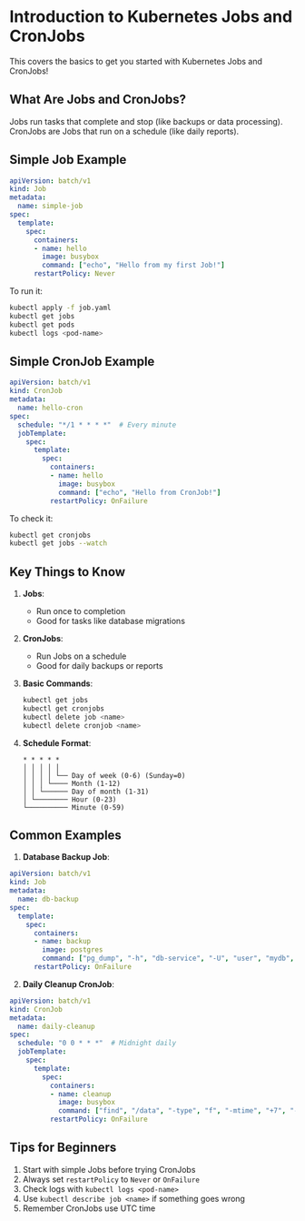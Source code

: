 # Introduction to Kubernetes Jobs and CronJobs

This covers the basics to get you started with Kubernetes Jobs and CronJobs!

## What Are Jobs and CronJobs?

Jobs run tasks that complete and stop (like backups or data processing). CronJobs are Jobs that run on a schedule (like daily reports).

## Simple Job Example

```yaml
apiVersion: batch/v1
kind: Job
metadata:
  name: simple-job
spec:
  template:
    spec:
      containers:
      - name: hello
        image: busybox
        command: ["echo", "Hello from my first Job!"]
      restartPolicy: Never
```

To run it:
```bash
kubectl apply -f job.yaml
kubectl get jobs
kubectl get pods
kubectl logs <pod-name>
```

## Simple CronJob Example

```yaml
apiVersion: batch/v1
kind: CronJob
metadata:
  name: hello-cron
spec:
  schedule: "*/1 * * * *"  # Every minute
  jobTemplate:
    spec:
      template:
        spec:
          containers:
          - name: hello
            image: busybox
            command: ["echo", "Hello from CronJob!"]
          restartPolicy: OnFailure
```

To check it:
```bash
kubectl get cronjobs
kubectl get jobs --watch
```

## Key Things to Know

1. **Jobs**:
   - Run once to completion
   - Good for tasks like database migrations

2. **CronJobs**:
   - Run Jobs on a schedule
   - Good for daily backups or reports

3. **Basic Commands**:
   ```bash
   kubectl get jobs
   kubectl get cronjobs
   kubectl delete job <name>
   kubectl delete cronjob <name>
   ```

4. **Schedule Format**:
   ```
   * * * * *
   │ │ │ │ │
   │ │ │ │ └── Day of week (0-6) (Sunday=0)
   │ │ │ └──── Month (1-12)
   │ │ └────── Day of month (1-31)
   │ └──────── Hour (0-23)
   └────────── Minute (0-59)
   ```

## Common Examples

1. **Database Backup Job**:
```yaml
apiVersion: batch/v1
kind: Job
metadata:
  name: db-backup
spec:
  template:
    spec:
      containers:
      - name: backup
        image: postgres
        command: ["pg_dump", "-h", "db-service", "-U", "user", "mydb", ">", "/backup/db.sql"]
      restartPolicy: OnFailure
```

2. **Daily Cleanup CronJob**:
```yaml
apiVersion: batch/v1
kind: CronJob
metadata:
  name: daily-cleanup
spec:
  schedule: "0 0 * * *"  # Midnight daily
  jobTemplate:
    spec:
      template:
        spec:
          containers:
          - name: cleanup
            image: busybox
            command: ["find", "/data", "-type", "f", "-mtime", "+7", "-delete"]
          restartPolicy: OnFailure
```

## Tips for Beginners

1. Start with simple Jobs before trying CronJobs
2. Always set `restartPolicy` to `Never` or `OnFailure`
3. Check logs with `kubectl logs <pod-name>`
4. Use `kubectl describe job <name>` if something goes wrong
5. Remember CronJobs use UTC time
